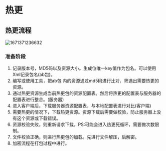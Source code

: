 # 热更

## 热更流程

![1671371236632](C:\Users\ASUS\AppData\Roaming\Typora\typora-user-images\1671371236632.png)

### 准备阶段

1. 记录版本号，MD5码以及资源大小。生成位唯一key值作为包名。可以使用Xml记录包名(ab包)。
2. 编写或使用工具，把ab包 内的资源通过md5码进行比对，筛选出需要热更的资源。
3. 通过热更资源生成当前热更包的资源配置表。然后将热更的配置表与服务器的配置表进行整合。(服务器)
4. 进入客户端后，下载服务器资源配置表，与本地配置表进行对比(客户端)
5. 需要热更的情况下，下载热更资源。资源下载后需要做校验，防止服务器上没有这个资源或下载错误。
6. 资源校验失败，则重新请求下载。PS:可能会进入热更死循环，需要做次数限制。
7. 文件校验正确，则进行热更包的加载。先进行文件解压，后解密。
8. 加密流程在打包过程中进行。